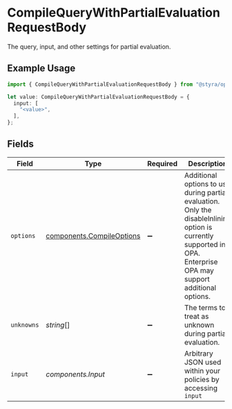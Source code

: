 # CompileQueryWithPartialEvaluationRequestBody

The query, input, and other settings for partial evaluation.

## Example Usage

```typescript
import { CompileQueryWithPartialEvaluationRequestBody } from "@styra/opa/sdk/models/operations";

let value: CompileQueryWithPartialEvaluationRequestBody = {
  input: [
    "<value>",
  ],
};
```

## Fields

| Field                                                                                                                                                              | Type                                                                                                                                                               | Required                                                                                                                                                           | Description                                                                                                                                                        |
| ------------------------------------------------------------------------------------------------------------------------------------------------------------------ | ------------------------------------------------------------------------------------------------------------------------------------------------------------------ | ------------------------------------------------------------------------------------------------------------------------------------------------------------------ | ------------------------------------------------------------------------------------------------------------------------------------------------------------------ |
| `options`                                                                                                                                                          | [components.CompileOptions](../../../sdk/models/components/compileoptions.md)                                                                                      | :heavy_minus_sign:                                                                                                                                                 | Additional options to use during partial evaluation. Only the disableInlining option is currently supported in OPA. Enterprise OPA may support additional options. |
| `unknowns`                                                                                                                                                         | *string*[]                                                                                                                                                         | :heavy_minus_sign:                                                                                                                                                 | The terms to treat as unknown during partial evaluation.                                                                                                           |
| `input`                                                                                                                                                            | *components.Input*                                                                                                                                                 | :heavy_minus_sign:                                                                                                                                                 | Arbitrary JSON used within your policies by accessing `input`                                                                                                      |